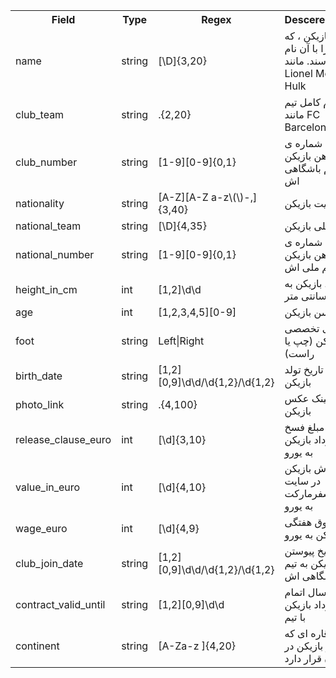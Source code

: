  <table>
  <tr>
    <th>Field</th>
    <th>Type</th>
    <th>Regex</th>
    <th>Descereption</th>
  </tr>
 
  <tr>
    <td>name</td>
    <td>string</td>
    <td>[\D]{3,20}</td>
    <td>
    نام بازیکن ، که او را با آن نام میشناسند. مانند Lionel Messi , Hulk
    </td>
  </tr>
 
  <tr>
    <td>club_team</td>
    <td>string</td>
    <td>.{2,20}</td>
    <td>
    نام کامل تیم مانند FC Barcelona
    </td>
  </tr>

  <tr>
    <td>club_number</td>
    <td>string</td>
    <td>[1-9][0-9]{0,1}</td>
    <td>
    شماره ی پیراهن بازیکن در تیم باشگاهی اش
    </td>
  </tr>

  <tr>
    <td>nationality</td>
    <td>string</td>
    <td>[A-Z][A-Z a-z\(\)-,]{3,40}</td>
    <td>
    ملیت بازیکن
    </td>
  </tr>

  <tr>
    <td>national_team</td>
    <td>string</td>
    <td>[\D]{4,35}</td>
    <td>
    تیم ملی بازیکن
    </td>
  </tr>


  <tr>
    <td>national_number</td>
    <td>string</td>
    <td>[1-9][0-9]{0,1}</td>
    <td>
    شماره ی پیراهن بازیکن در تیم ملی اش
    </td>
  </tr>


  <tr>
    <td>height_in_cm</td>
    <td>int</td>
    <td>[1,2]\d\d</td>
    <td>
    قد بازیکن به سانتی متر
    </td>
  </tr>

  <tr>
    <td>age</td>
    <td>int</td>
    <td>[1,2,3,4,5][0-9]</td>
    <td>
    سن بازیکن
    </td>
  </tr>
 
  <tr>
    <td>foot</td>
    <td>string</td>
    <td>Left|Right</td>
    <td>
    پای تخصصی بازیکن (چپ یا راست)
    </td>
  </tr>
  
  <tr>
    <td>birth_date</td>
    <td>string</td>
    <td>[1,2][0,9]\d\d/\d{1,2}/\d{1,2}</td>
    <td>
    تاریخ تولد بازیکن
    </td>
  </tr>

  <tr>
    <td>photo_link</td>
    <td>string</td>
    <td>.{4,100}</td>
    <td>
    لینک عکس بازیکن
    </td>
  </tr>
  
  <tr>
    <td>release_clause_euro</td>
    <td>int</td>
    <td>[\d]{3,10}</td>
    <td>
    مبلغ فسخ قرارداد بازیکن به یورو
    </td>
  </tr>

  <tr>
    <td>value_in_euro</td>
    <td>int</td>
    <td>[\d]{4,10}</td>
    <td>
    ارزش بازیکن در سایت ترانسفرمارکت به یورو
    </td>
  </tr>

  <tr>
    <td>wage_euro</td>
    <td>int</td>
    <td>[\d]{4,9}</td>
    <td>
    حقوق هفتگی بازیکن به یورو
    </td>
  </tr>

  <tr>
    <td>club_join_date</td>
    <td>string</td>
    <td>[1,2][0,9]\d\d/\d{1,2}/\d{1,2}</td>
    <td>
    تاریخ پیوستن بازیکن به تیم باشگاهی اش
    </td>
  </tr>

  <tr>
    <td>contract_valid_until</td>
    <td>string</td>
    <td>[1,2][0,9]\d\d</td>
    <td>
    سال اتمام قرارداد بازیکن با تیم
    </td>
  </tr>


  <tr>
    <td>continent</td>
    <td>string</td>
    <td>[A-Za-z ]{4,20}</td>
    <td>
    نام قاره ای که کشور بازیکن در آن قرار دارد
    </td>
  </tr>


</table> 
